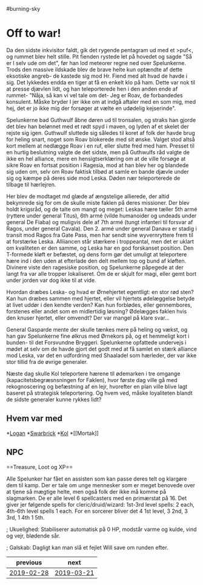 #burning-sky

# Off to war! 
Da den sidste inkvisitor faldt, gik det rygende pentagram ud med et >puf<, og rummet blev helt stille. Pit fienden rystede let på hovedet og sagde "Så er I selv ude om det", før han lod meteorer regne ned over Spelunkerne. Trods den massive ildskade blev de brave helte kun optændte af dette eksotiske angreb- de kastede sig mod Hr. Fiend med alt hvad de havde i sig. Det lykkedes endda en tiger at få en enkelt klo på ham. Dette var nok til at presse djævlen lidt, og han teleporterede hen i den anden ende af rummet- "Nåja, så kan vi vel tale om det- Jeg er Roav, de forbandedes konsulent. Måske bryder I jer ikke om at indgå aftaler med en som mig, med hej, det er jo ikke mig der forsøger at vælte en udødelig kejserinde".

Spelunkerne bad Guthwulf åbne døren ud til tronsalen, og straks han gjorde det blev han belønnet med et rødt spyd i maven, og lyden af et skelet der rejste sig igen. Guthwulf sluttede sig således til koret af folk der havde brug for heling snart, noget som Roav blokerede med sit ønske. Valget stod altså kort mellem at nedlægge Roav i en ruf, eller slutte fred med ham. Presset til en hurtig beslutning valgte de det sidste, men på Guthwulfs råd valgte de ikke en hel alliance, mere en hensigtserklæring om at de ville forsøge at sikre Roav en fortsat position i Ragesia, mod at han blev her og blandede sig uden om, selv om Roav faktisk tilbød at samle en bande djævle under sig og kæmpe på deres side mod Leska. Døden nær teleporterede de tilbage til hærlejren.

Her blev de modtaget md glæde af ængstelige allierede, der altid bekymrede sig for om de skulle miste faklen på deres missioner. Der blev holdt krigsråd, og de talte om mangt og meget:
Leskas hære tæller 5th armé (ryttere under general Titus), 6th armé (vilde humanoider og undeads under general De Fiaba) og muligvis dele af 7th armé (tungt infanteri til forsvar af Ragos, under general Cavala). Den 2. armé under general Danava er stadig i transit mod Ragos fra Gate Pass, men har sendt sine wyvernryttere frem til at forstærke Leska. Alliiancen står stærkere i troppeantal, men det er uklart om kvaliteten er den samme, og Leska har en god forskanset position. Den T-formede kløft er befæstet, og dens form gør det umuligt at teleportere hære ind i den uden at efterlade den delt mellem top og bund af kløften. Divinere viste den ragesiske position, og Spelunkerne påpegede at der langt fra var alle tropper lokaliseret. Om de er skjult for magi, eller gemt bort under jorden var dog ikke til at vide.

Hvordan dræbes Leska- og hvad er Ørnehjertet egentligt: en stor rød sten? Kan hun dræbes sammen med hjertet, eller vil hjertets ødelæggelse betyde at livet uddør i den kendte verden? Kan hun forblødes, eller gennembores, forstenes eller andet som en midlertidig løsning? Ødelægges faklen hvis den knuser hjertet, eller omvendt? Der var mangel på klare svar...

General Gasparde mente der skulle tænkes mere på heling og vækst, og han gav Spelunkerne fine ølkrus med Ørnekors på, og et hemmeligt kort i bunden- til det Forsvundne Bryggeri. Spelunkerne opfattede undervejs i mødet at selv om de havde gjort det godt med at få samlet en stærk alliance mod Leska, var det en udfordring med Shaaladel som hærleder, der var ikke stor tillid fra de øvrige generaler.

Næste dag skulle Kol teleportere hærene til ødemarken i tre omgange (kapacitetsbegræsnsningen for Faklen), hvor første dag ville gå med rekognoscering og befæstning af en lejr, hvorefter en plan ville blive lagt baseret på strategisk teleportering. Og hvem ved, måske loyaliteten blandt de sidste generaler kunne rykkes lidt?

## Hvem var med
*[Logan](./Logan.md)
*[Swarbrick](./Swarbrick%20Everwood.md)
*[Kol](./Kol%20Hakkavod.md)
*[[Mortak]]


## NPC

==Treasure, Loot og XP==

Alle Spelunker har fået en assisten som kan passe deres telt og klargøre dem til kamp. Der er tale om unge mennesker som er meget benovede over at tjene så mægtige helte, men også folk der ikke må komme på slagmarken. De er alle level 6 spellcasters med en primærstat på 16. Det giver jer følgende spells for cleric/druid/wizard: 1st-3rd level spells: 2 each, 4th-6th level spells 1 each. For en sorcerer bliver det 4 1st level, 3 2nd, 3 3rd, 1 4th 1 5th.



; Ukuelighed: Stabiliserer automatisk på 0 HP, modstår varme og kulde, vind og vejr, blødende sår.

; Galskab: Dagligt kan man slå et fejlet Will save om runden efter.

| previous | next |
| --- | --- |
| [2019-02-28](./2019-02-28.md) | [2019-03-21](./2019-03-21.md) |
